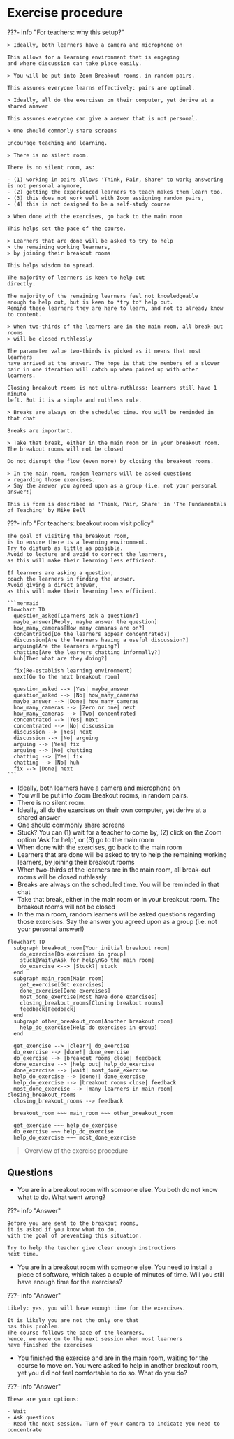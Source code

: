 # Exercise procedure

???- info "For teachers: why this setup?"

    > Ideally, both learners have a camera and microphone on

    This allows for a learning environment that is engaging
    and where discussion can take place easily.

    > You will be put into Zoom Breakout rooms, in random pairs.

    This assures everyone learns effectively: pairs are optimal.

    > Ideally, all do the exercises on their computer, yet derive at a shared answer

    This assures everyone can give a answer that is not personal.

    > One should commonly share screens

    Encourage teaching and learning.

    > There is no silent room.

    There is no silent room, as:
 
    - (1) working in pairs allows 'Think, Pair, Share' to work; answering is not personal anymore, 
    - (2) getting the experienced learners to teach makes them learn too,
    - (3) this does not work well with Zoom assigning random pairs, 
    - (4) this is not designed to be a self-study course

    > When done with the exercises, go back to the main room

    This helps set the pace of the course. 

    > Learners that are done will be asked to try to help 
    > the remaining working learners,
    > by joining their breakout rooms

    This helps wisdom to spread. 

    The majority of learners is keen to help out
    directly. 

    The majority of the remaining learners feel not knowledgeable
    enough to help out, but is keen to *try to* help out. 
    Remind these learners they are here to learn, and not to already know
    to content.

    > When two-thirds of the learners are in the main room, all break-out rooms
    > will be closed ruthlessly

    The parameter value two-thirds is picked as it means that most learners
    have arrived at the answer. The hope is that the members of a slower 
    pair in one iteration will catch up when paired up with other learners.

    Closing breakout rooms is not ultra-ruthless: learners still have 1 minute
    left. But it is a simple and ruthless rule. 

    > Breaks are always on the scheduled time. You will be reminded in that chat

    Breaks are important. 

    > Take that break, either in the main room or in your breakout room. The breakout rooms will not be closed

    Do not disrupt the flow (even more) by closing the breakout rooms.

    > In the main room, random learners will be asked questions
    > regarding those exercises.
    > Say the answer you agreed upon as a group (i.e. not your personal answer!)

    This is form is described as 'Think, Pair, Share' in 'The Fundamentals
    of Teaching' by Mike Bell

???- info "For teachers: breakout room visit policy"

    The goal of visiting the breakout room,
    is to ensure there is a learning environment.
    Try to disturb as little as possible.
    Avoid to lecture and avoid to correct the learners,
    as this will make their learning less efficient.

    If learners are asking a question,
    coach the learners in finding the answer.
    Avoid giving a direct answer,
    as this will make their learning less efficient.

    ```mermaid
    flowchart TD
      question_asked[Learners ask a question?]
      maybe_answer[Reply, maybe answer the question]
      how_many_cameras[How many camaras are on?]
      concentrated[Do the learners appear concentrated?]
      discussion[Are the learners having a useful discussion?]
      arguing[Are the learners arguing?]
      chatting[Are the learners chatting informally?]
      huh[Then what are they doing?]

      fix[Re-establish learning environment]
      next[Go to the next breakout room]

      question_asked --> |Yes| maybe_answer
      question_asked --> |No| how_many_cameras
      maybe_answer --> |Done| how_many_cameras
      how_many_cameras --> |Zero or one| next
      how_many_cameras --> |Two| concentrated
      concentrated --> |Yes| next
      concentrated --> |No| discussion
      discussion --> |Yes| next
      discussion --> |No| arguing
      arguing --> |Yes| fix
      arguing --> |No| chatting
      chatting --> |Yes| fix
      chatting --> |No| huh
      fix --> |Done| next
    ```

- Ideally, both learners have a camera and microphone on
- You will be put into Zoom Breakout rooms, in random pairs.
- There is no silent room.
- Ideally, all do the exercises on their own computer, yet derive at a shared answer
- One should commonly share screens
- Stuck? You can (1) wait for a teacher to come by, 
  (2) click on the Zoom option 'Ask for help', or 
  (3) go to the main room
- When done with the exercises, go back to the main room
- Learners that are done will be asked to try to help the remaining working learners,
  by joining their breakout rooms
- When two-thirds of the learners are in the main room, all break-out rooms
  will be closed ruthlessly
- Breaks are always on the scheduled time. You will be reminded in that chat
- Take that break, either in the main room or in your breakout room. The breakout rooms will not be closed
- In the main room, random learners will be asked questions
  regarding those exercises.
  Say the answer you agreed upon as a group (i.e. not your personal answer!)

```mermaid
flowchart TD
  subgraph breakout_room[Your initial breakout room]
    do_exercise[Do exercises in group]
    stuck[Wait\nAsk for help\nGo the main room]
    do_exercise <--> |Stuck?| stuck
  end
  subgraph main_room[Main room]
    get_exercise[Get exercises]
    done_exercise[Done exercises]
    most_done_exercise[Most have done exercises]
    closing_breakout_rooms[Closing breakout rooms]
    feedback[Feedback]
  end
  subgraph other_breakout_room[Another breakout room]
    help_do_exercise[Help do exercises in group]
  end

  get_exercise --> |clear?| do_exercise
  do_exercise --> |done!| done_exercise
  do_exercise --> |breakout rooms close| feedback
  done_exercise --> |help out| help_do_exercise
  done_exercise --> |wait| most_done_exercise
  help_do_exercise --> |done!| done_exercise
  help_do_exercise --> |breakout rooms close| feedback
  most_done_exercise --> |many learners in main room| closing_breakout_rooms
  closing_breakout_rooms --> feedback

  breakout_room ~~~ main_room ~~~ other_breakout_room

  get_exercise ~~~ help_do_exercise
  do_exercise ~~~ help_do_exercise
  help_do_exercise ~~~ most_done_exercise
```

> Overview of the exercise procedure

## Questions

- You are in a breakout room with someone else. 
  You both do not know what to do.
  What went wrong?

???- info "Answer"

    Before you are sent to the breakout rooms,
    it is asked if you know what to do,
    with the goal of preventing this situation.

    Try to help the teacher give clear enough instructions
    next time.


- You are in a breakout room with someone else. 
  You need to install a piece of software, 
  which takes a couple of minutes of time.
  Will you still have enough time for the exercises?

???- info "Answer"

    Likely: yes, you will have enough time for the exercises. 

    It is likely you are not the only one that
    has this problem. 
    The course follows the pace of the learners,
    hence, we move on to the next session when most learners
    have finished the exercises

- You finished the exercise and are in the main room,
  waiting for the course to move on.
  You were asked to help in another breakout room,
  yet you did not feel comfortable to do so.
  What do you do?

???- info "Answer"

    These are your options:

    - Wait
    - Ask questions
    - Read the next session. Turn of your camera to indicate you need to concentrate
